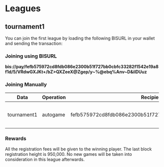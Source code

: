 # Leagues

## tournament1

You can join the first league by loading the following BISURL in your wallet and sending
the transaction: 

### Joining using BISURL

**bis://pay/fefb575972cd8fdb086e2300b51f727bb0cbfc33282f1542e19a8f1d/5/VRdwGXJKt+/bZ>QXZeeX@Zgep/y~%@ebq%Anv~D&ilDUuz**

### Joining Manually

|Data|Operation|Recipient|Amount|Effect|
|-----------------------------|-----------------------------|-----------------------------|-----------------------------|-----------------------------|
|tournament1|autogame|fefb575972cd8fdb086e2300b51f727bb0cbfc33282f1542e19a8f1d|5|Starts a match in the tournament1 league.|

### Rewards
All the registration fees will be given to the winning player. The last block registration height
is 950,000. No new games will be taken into consideration in this league afterwards.
